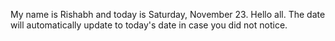 My name is Rishabh and today is Saturday, November 23. Hello all. The date will automatically update to today's date in case you did not notice.
